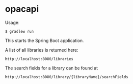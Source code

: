 opacapi
=======

Usage:

    $ gradlew run

This starts the Spring Boot application.

A list of all libraries is returned here:

    http://localhost:8080/libraries

The search fields for a library can be found at

    http://localhost:8080/library/{libraryName}/searchFields


